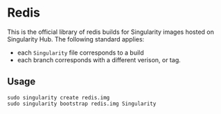 # Redis

This is the official library of redis builds for Singularity images hosted on Singularity Hub. The following standard applies:

 - each `Singularity` file corresponds to a build
 - each branch corresponds with a different verison, or tag. 

## Usage

    sudo singularity create redis.img
    sudo singularity bootstrap redis.img Singularity
